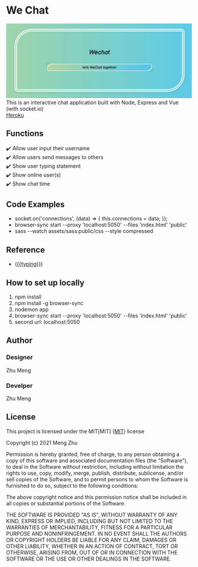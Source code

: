 # We Chat
![header image](public/images/readme.JPG "chatapp")<br>
This is  an interactive chat application built with Node, Express and Vue (with socket.io) <br>
[Heroku](https://chat-app-meng.herokuapp.com/)

## Functions
✔️ Allow user input their username <br>
✔️ Allow users send messages to others<br>
✔️ Show user typing statement<br>
✔️ Show online user(s)<br>
✔️ Show chat time <br>

## Code Examples
* socket.on('connections', (data) => { this.connections = data; });<br>
* browser-sync start --proxy 'localhost:5050' --files 'index.html' 'public' 
* sass --watch assets/sass:public/css --style compressed

## Reference
* ([{{typing}}](https://masteringbackend.com/posts/build-a-real-time-chat-app-with-vuejs-socket-io-and-nodejs)) 

## How to set up locally
1. npm install
2. npm install -g browser-sync
3. nodemon app
4. browser-sync start --proxy 'localhost:5050' --files 'index.html' 'public'
5. second url: localhost:5050

## Author
### Designer 
Zhu Meng

### Develper
Zhu Meng

## License
This project is licensed under the MIT[MIT]
([MIT](https://choosealicense.com/licenses/mit/)) license

Copyright (c) 2021 Meng Zhu

Permission is hereby granted, free of charge, to any person obtaining a copy of this software and associated documentation files (the "Software"), to deal in the Software without restriction, including without limitation the rights to use, copy, modify, merge, publish, distribute, sublicense, and/or sell copies of the Software, and to permit persons to whom the Software is furnished to do so, subject to the following conditions:

The above copyright notice and this permission notice shall be included in all copies or substantial portions of the Software.

THE SOFTWARE IS PROVIDED "AS IS", WITHOUT WARRANTY OF ANY KIND, EXPRESS OR IMPLIED, INCLUDING BUT NOT LIMITED TO THE WARRANTIES OF MERCHANTABILITY, FITNESS FOR A PARTICULAR PURPOSE AND NONINFRINGEMENT. IN NO EVENT SHALL THE AUTHORS OR COPYRIGHT HOLDERS BE LIABLE FOR ANY CLAIM, DAMAGES OR OTHER LIABILITY, WHETHER IN AN ACTION OF CONTRACT, TORT OR OTHERWISE, ARISING FROM, OUT OF OR IN CONNECTION WITH THE SOFTWARE OR THE USE OR OTHER DEALINGS IN THE SOFTWARE.




